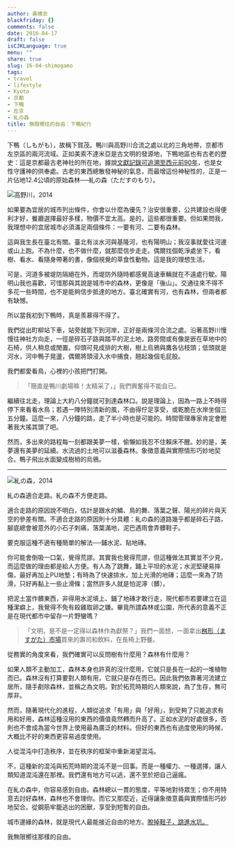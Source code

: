 ```yaml
---
author: 黃樵志
blackfriday: {}
comments: false
date: 2016-04-17
draft: false
isCJKLanguage: true
menu: ""
share: true
slug: 16-04-shimogamo
tags:
- travel
- lifestyle
- Kyoto
- 京都
- 下鴨
- 左京
- 糺の森
title: 無限嚮往的自由：下鴨紀行
---
```


下鴨（しもがも），故稱下賀茂。鴨川與高野川合流之處以北的三角地帶，京都市左京區的兩河流域。正如美索不達米亞是古文明的發源地，下鴨地區也有古老的歷史：這是京都最古老神社的所在地，據說[文獻記錄可追溯至西元前90年](http://www.shimogamo-jinja.or.jp/annai.html)，也是女性守護神的供奉處。古老的東西總散發神秘的氣息，而最增這份神秘性的，正是一片佔地12.4公頃的原始森林──糺の森（ただすのもり）。

<!--more-->

![高野川，2014](https://eternallogger.com/images/2016/16-04-shimogamo.jpg)

如果要為宜居的城市列出條件，你會以什麼為優先？治安很重要，公共建設也得便利才好，餐廳選擇最好多樣，物價不宜太高。是的，這些都很重要。但如果問我，我理想中的宜居城市必須滿足兩個條件：一要有河、二要有森林。

這與我生長在臺北有關。臺北有淡水河與基隆河，也有陽明山；我沒事就愛往河邊或山上跑。不為什麼，也不做什麼，就那麼信步走走。偶爾找個乾淨處坐下，看樹、看水、看隨身帶著的書，像個視覺的草食性動物。這是我的理想生活。

可是，河道多被堤防隔絕在外，而堤防外隨時都感覺高速車輛就在不遠處行駛。陽明山我也喜歡，可惜那與其說是城市中的森林，更像是「後山」。交通往來不得不多花一些時間，也不是能夠信步抵達的地方。臺北確實有河，也有森林，但兩者都有缺憾。

所以當我初到下鴨時，真是羨慕得不得了。

我們從出町柳站下車，站旁就能下到河岸，正好是兩條河合流之處。沿著高野川慢慢往神社方向走，一徑是碎石子路與踏平的泥土地，路旁間或有像是嵌在草地中的石椅，供人稍息或閒置。仰頭可見成排的大樹，樹上烏鴉與鷹各佔枝頭；低頭就是河水，河中鴨子晃盪，偶爾將頭浸入水中捕食，翹起幾個毛屁股。

我們都愛看鳥，心裡的小孩把門打開。

> 「簡直是鴨川劇場嘛！太精采了，」我們興奮得不能自已。

繼續往北走，理論上大約八分鐘就可到達森林口。說是理論上，因為一路上不時得停下來看看水鳥；若遇一陣特別清新的風，不由得佇足享受，或乾脆在水岸坐個三五分鐘。這麼一來，八分鐘的路，走了半小時也是可能的。時間管理專家肯定會瞪著我大搖其頭了吧。

然而，多出來的路程每一刻都跟美夢一樣，偷懶如我忍不住賴床不醒。妙的是，美夢還有美夢的延續。水流過的土地可以滋養森林。象徵意義與實際情形巧妙地契合。鴨子飛出水面變成樹梢的烏鴉。

------

![糺の森，2014](https://eternallogger.com/images/2016/16-04-tadasunomori.jpg)

糺の森適合走路。糺の森不方便走路。

適合走路的原因說不明白，估計是跟水的鱗、鳥的舞、落葉之聲、陽光的碎片與天空的參差有關。不適合走路的原因則十分具體：糺の森的道路幾乎都是碎石子路，腳底總會被意外的小石子刺痛，落葉滿地，泥巴遇雨會弄髒鞋子。

要克服這種不適有種簡單的解法──鋪水泥、貼地磚。

你可能會倒吸一口氣，覺得荒謬。其實我也覺得荒謬，但這種做法其實並不少見，而這麼做的理由都是給人方便。有人為了跳舞，鋪上平坦的水泥；水泥堅硬易摔傷，最好再加上PU地墊；有時為了快速排水，加上光滑的地磚；這麼一來為了防滑，只好再黏上一些止滑條；當然許多人就是怕泥濘（髒）。

把泥土當作髒東西，非得用水泥填上、鋪了地磚才敢行走，現代都市若要建立在這種潔癖上，我覺得不免有殺雞取卵之嫌。畢竟所謂森林或公園，所代表的意義不正是在現代都市中留存一片野蠻嗎？

> 「文明，是不是一定得以森林作為獻祭？」我們一面想，一面拿出[桝形（ますがた）市場](https://ja.wikipedia.org/wiki/出町商店街)買來的壽司和飲料，在長椅上野餐。

從務實的角度來看，我們確實可以反問樹有什麼用？森林有什麼用？

如果人類不主動加工，森林本身也許真的沒什麼用，它就只是長在一起的一堆植物而已。森林沒有打算要對人類有用，它就只是存在而已。因此我們依靠著河流建立居所，隨手剷除森林，並稱之為文明。對於拓荒時期的人類來說，為了生存，無可厚非。

然而，隨著現代化的進程，人類從追求「有用」與「好用」，到受夠了只能追求有用和好用，森林這種沒用的東西的價值竟然轉而升高了。正如水泥的好處很多，否則也不會成為當今世界上使用最為廣泛的材料。但好的東西也有過度使用的時候，大概比不好的東西更容易過度使用。

人從混沌中打造秩序，並在秩序的框架中重新渴望混沌。

不，這種新的混沌與拓荒時期的混沌不是一回事。而是一種權力、一種選擇，讓人類知道混沌還在那裡。我們還有地方可以逃，還不至於把自己逼瘋。

在糺の森中，你容易感到自由。森林總以一貫的態度，平等地對待眾生；你不用特意去討好森林，森林也不會理你。而它又那麼近，近得讓象徵意義與實際情形巧妙地契合。從鋼筋牢籠逃出的困獸，享受到短暫的自由。

城市邊緣的森林，就是現代人最能接近自由的地方。[脫掉鞋子，跳進水坑。](https://vimeo.com/3986821)

我無限嚮往那樣的自由。